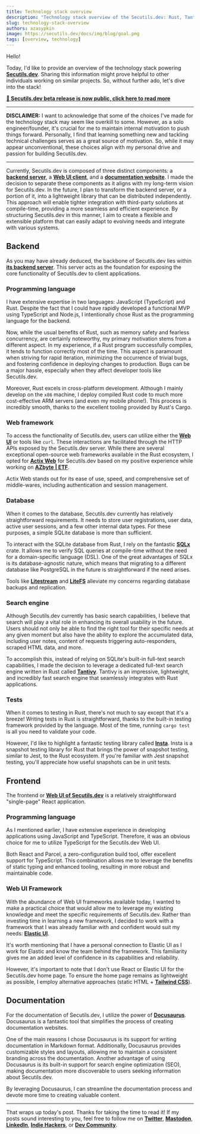 ```yaml
---
title: Technology stack overview
description: "Technology stack overview of the Secutils.dev: Rust, Tantivy, TypeScript, React, SQLite, Docusaurus."
slug: technology-stack-overview
authors: azasypkin
image: https://secutils.dev/docs/img/blog/goal.png
tags: [overview, technology]
---
```


Hello!

Today, I'd like to provide an overview of the technology stack powering [**Secutils.dev**](https://secutils.dev). Sharing this information might prove helpful to other individuals working on similar projects. So, without further ado, let's dive into the stack!

<!--truncate-->

<div class="text--center">
  <a href="/blog/beta-release"><strong>🚀 Secutils.dev beta release is now public, click here to read more</strong></a>
</div>

---

**DISCLAIMER:**  I want to acknowledge that some of the choices I've made for the technology stack may seem like overkill to some. However, as a solo engineer/founder, it's crucial for me to maintain internal motivation to push things forward. Personally, I find that learning something new and tackling technical challenges serves as a great source of motivation. So, while it may appear unconventional, these choices align with my personal drive and passion for building Secutils.dev.

---

Currently, Secutils.dev is composed of three distinct components: a [**backend server**](https://github.com/secutils-dev/secutils), a [**Web UI client**](https://github.com/secutils-dev/secutils-webui), and a [**documentation website**](https://github.com/secutils-dev/secutils-docs). I made the decision to separate these components as it aligns with my long-term vision for Secutils.dev. In the future, I plan to transform the backend server, or a portion of it, into a lightweight library that can be distributed independently. This approach will enable tighter integration with third-party solutions at compile-time, providing a more seamless and efficient experience. By structuring Secutils.dev in this manner, I aim to create a flexible and extensible platform that can easily adapt to evolving needs and integrate with various systems.

## Backend

As you may have already deduced, the backbone of Secutils.dev lies within [**its backend server**](https://github.com/secutils-dev/secutils). This server acts as the foundation for exposing the core functionality of Secutils.dev to client applications.

### Programming language

I have extensive expertise in two languages: JavaScript (TypeScript) and Rust. Despite the fact that I could have rapidly developed a functional MVP using TypeScript and Node.js, I intentionally chose Rust as the programming language for the backend.

Now, while the usual benefits of Rust, such as memory safety and fearless concurrency, are certainly noteworthy, my primary motivation stems from a different aspect. In my experience, if a Rust program successfully compiles, it tends to function correctly most of the time. This aspect is paramount when striving for rapid iteration, minimizing the occurrence of trivial bugs, and fostering confidence in deploying changes to production. Bugs can be a major hassle, especially when they affect developer tools like Secutils.dev.

Moreover, Rust excels in cross-platform development. Although I mainly develop on the `x86` machine, I deploy compiled Rust code to much more cost-effective ARM servers (and even my mobile phone!). This process is incredibly smooth, thanks to the excellent tooling provided by Rust's Cargo.

### Web framework

To access the functionality of Secutils.dev, users can utilize either the [**Web UI**](https://github.com/secutils-dev/secutils-webui) or tools like `curl`. These interactions are facilitated through the HTTP APIs exposed by the Secutils.dev server. While there are several exceptional open-source web frameworks available in the Rust ecosystem, I opted for [**Actix Web**](https://github.com/actix/actix-web) for Secutils.dev based on my positive experience while working on [**AZbyte | ETF**](https://azbyte.xyz).

Actix Web stands out for its ease of use, speed, and comprehensive set of middle-wares, including authentication and session management.

### Database

When it comes to the database, Secutils.dev currently has relatively straightforward requirements. It needs to store user registrations, user data, active user sessions, and a few other internal data types. For these purposes, a simple SQLite database is more than sufficient.

To interact with the SQLite database from Rust, I rely on the fantastic [**SQLx**](https://github.com/launchbadge/sqlx) crate. It allows me to verify SQL queries at compile-time without the need for a domain-specific language (DSL). One of the great advantages of SQLx is its database-agnostic nature, which means that migrating to a different database like PostgreSQL in the future is straightforward if the need arises.

Tools like [**Litestream**](https://github.com/benbjohnson/litestream) and [**LiteFS**](https://github.com/superfly/litefs) alleviate my concerns regarding database backups and replication.

### Search engine

Although Secutils.dev currently has basic search capabilities, I believe that search will play a vital role in enhancing its overall usability in the future. Users should not only be able to find the right tool for their specific needs at any given moment but also have the ability to explore the accumulated data, including user notes, content of requests triggering auto-responders, scraped HTML data, and more.

To accomplish this, instead of relying on SQLite's built-in full-text search capabilities, I made the decision to leverage a dedicated full-text search engine written in Rust called [**Tantivy**](https://github.com/quickwit-oss/tantivy). Tantivy is an impressive, lightweight, and incredibly fast search engine that seamlessly integrates with Rust applications.

### Tests

When it comes to testing in Rust, there's not much to say except that it's a breeze! Writing tests in Rust is straightforward, thanks to the built-in testing framework provided by the language. Most of the time, running `cargo test` is all you need to validate your code.

However, I'd like to highlight a fantastic testing library called [**Insta**](https://crates.io/crates/insta). Insta is a snapshot testing library for Rust that brings the power of snapshot testing, similar to Jest, to the Rust ecosystem. If you're familiar with Jest snapshot testing, you'll appreciate how useful snapshots can be in unit tests.

## Frontend

The frontend or [**Web UI of Secutils.dev**](https://github.com/secutils-dev/secutils-webui) is a relatively straightforward "single-page" React application.

### Programming language

As I mentioned earlier, I have extensive experience in developing applications using JavaScript and TypeScript. Therefore, it was an obvious choice for me to utilize TypeScript for the Secutils.dev Web UI.

Both React and Parcel, a zero-configuration build tool, offer excellent support for TypeScript. This combination allows me to leverage the benefits of static typing and enhanced tooling, resulting in more robust and maintainable code.

### Web UI Framework

With the abundance of Web UI frameworks available today, I wanted to make a practical choice that would allow me to leverage my existing knowledge and meet the specific requirements of Secutils.dev. Rather than investing time in learning a new framework, I decided to work with a framework that I was already familiar with and confident would suit my needs: [**Elastic UI**](https://elastic.github.io/eui).

It's worth mentioning that I have a personal connection to Elastic UI as I work for Elastic and know the team behind the framework. This familiarity gives me an added level of confidence in its capabilities and reliability.

However, it's important to note that I don't use React or Elastic UI for the Secutils.dev home page. To ensure the home page remains as lightweight as possible, I employ alternative approaches (static HTML + [**Tailwind CSS**](https://tailwindcss.com)).

## Documentation

For the documentation of Secutils.dev, I utilize the power of [**Docusaurus**](https://github.com/facebook/docusaurus). Docusaurus is a fantastic tool that simplifies the process of creating documentation websites.

One of the main reasons I chose Docusaurus is its support for writing documentation in Markdown format. Additionally, Docusaurus provides customizable styles and layouts, allowing me to maintain a consistent branding across the documentation. Another advantage of using Docusaurus is its built-in support for search engine optimization (SEO), making documentation more discoverable to users seeking information about Secutils.dev.

By leveraging Docusaurus, I can streamline the documentation process and devote more time to creating valuable content.

---

That wraps up today's post. Thanks for taking the time to read it! If my posts sound interesting to you, feel free to follow me on [**Twitter**](https://twitter.com/aleh_zasypkin), [**Mastodon**](https://infosec.exchange/@azasypkin), [**LinkedIn**](https://www.linkedin.com/in/azasypkin/), [**Indie Hackers**](https://www.indiehackers.com/azasypkin/history), or [**Dev Community**](https://dev.to/azasypkin).
